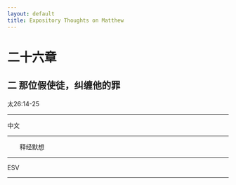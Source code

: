 ```yaml
---
layout: default
title: Expository Thoughts on Matthew
---
```


# 二十六章 

## 二 那位假使徒，纠缠他的罪

太26:14-25

***

中文<br>

***

&emsp;&emsp;释经默想

***

ESV

***
